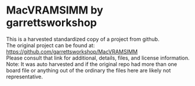 
# MacVRAMSIMM by garrettsworkshop  
This is a harvested standardized copy of a project from github.  
The original project can be found at:  
https://github.com/garrettsworkshop/MacVRAMSIMM  
Please consult that link for additional, details, files, and license information.  
Note: It was auto harvested and if the original repo had more than one board file or anything out of the ordinary the files here are likely not representative.  
    